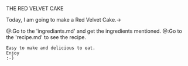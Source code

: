 


THE RED VELVET CAKE


Today, I am going to make a Red Velvet Cake.->

@:Go to the 'ingrediants.md' and get the ingredients mentioned.
@:Go to the 'recipe.md' to see the recipe.

    Easy to make and delicious to eat.
    Enjoy
    :-)


